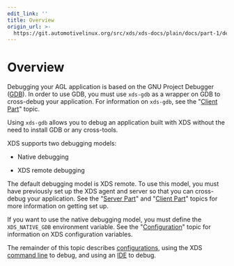 ```yaml
---
edit_link: ''
title: Overview
origin_url: >-
  https://git.automotivelinux.org/src/xds/xds-docs/plain/docs/part-1/debug-overview.md?h=icefish
---
```


<!-- WARNING: This file is generated by fetch_docs.js using /home/boron/Documents/AGL/docs-webtemplate/site/_data/tocs/devguides/icefish/xds-docs-guides-devguides-book.yml -->

# Overview

Debugging your AGL application is based on the GNU Project Debugger
([GDB](https://www.gnu.org/software/gdb/)).
In order to use GDB, you must use `xds-gdb` as a wrapper on GDB to
cross-debug your application.
For information on `xds-gdb`, see the
"[Client Part](./client-part.html)" topic.

Using `xds-gdb` allows you to debug an application built with
XDS without the need to install GDB or any cross-tools.

XDS supports two debugging models:

* Native debugging

* XDS remote debugging

The default debugging model is XDS remote.
To use this model, you must have previously set up the XDS
agent and server so that you can cross-debug your application.
See the
"[Server Part](./server-part.html)" and
"[Client Part](./client-part.html)" topics for more
information on getting set up.

If you want to use the native debugging model, you must define the
`XDS_NATIVE_GDB` environment variable.
See the
"[Configuration](./debug-configuration.html)" topic for information
on XDS configuration variables.

The remainder of this topic describes
[configurations](./debug-configuration.html), using the XDS
[command line](./debug-cmd-line.html) to debug, and using an
[IDE](./debug-ide.html) to debug.
